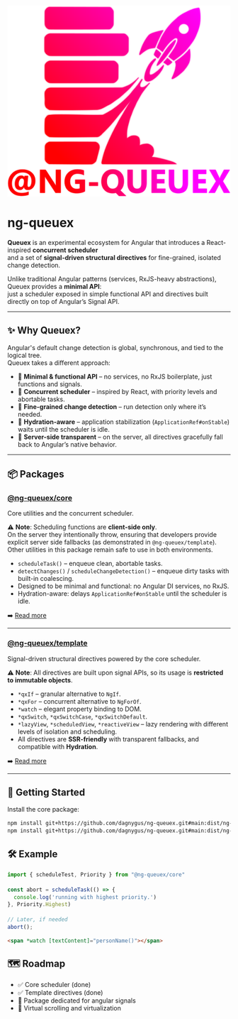 
![alt text](./ng_queuex_logo.png)
# ng-queuex

**Queuex** is an experimental ecosystem for Angular that introduces a React-inspired **concurrent scheduler**  
and a set of **signal-driven structural directives** for fine-grained, isolated change detection.  

Unlike traditional Angular patterns (services, RxJS-heavy abstractions), Queuex provides a **minimal API**:  
just a scheduler exposed in simple functional API and directives built directly on top of Angular’s Signal API.

---

## ✨ Why Queuex?

Angular's default change detection is global, synchronous, and tied to the logical tree.  
Queuex takes a different approach:

- 🔹 **Minimal & functional API** – no services, no RxJS boilerplate, just functions and signals.  
- 🔹 **Concurrent scheduler** – inspired by React, with priority levels and abortable tasks.  
- 🔹 **Fine-grained change detection** – run detection only where it’s needed.  
- 🔹 **Hydration-aware** – application stabilization (`ApplicationRef#onStable`) waits until the scheduler is idle.  
- 🔹 **Server-side transparent** – on the server, all directives gracefully fall back to Angular’s native behavior.  

---

## 📦 Packages

### [@ng-queuex/core](./projects/ng-queuex/core/README.md)
Core utilities and the concurrent scheduler.

⚠️ **Note**: Scheduling functions are **client-side only**.  
On the server they intentionally throw, ensuring that developers provide explicit server side fallbacks (as demonstrated in `@ng-queuex/template`).  
Other utilities in this package remain safe to use in both environments.


- `scheduleTask()` – enqueue clean, abortable tasks.  
- `detectChanges()` / `scheduleChangeDetection()` – enqueue dirty tasks with built-in coalescing.  
- Designed to be minimal and functional: no Angular DI services, no RxJS.  
- Hydration-aware: delays `ApplicationRef#onStable` until the scheduler is idle. 

➡️ [Read more](projects/ng-queuex/core)

---

### [@ng-queuex/template](./projects/ng-queuex/template/README.md)
Signal-driven structural directives powered by the core scheduler.

⚠️ **Note**: All directives are built upon signal APIs, so its usage is **restricted to immutable objects**.  

- `*qxIf` – granular alternative to `NgIf`.  
- `*qxFor` – concurrent alternative to `NgForOf`.  
- `*watch` – elegant property binding to DOM.  
- `*qxSwitch`, `*qxSwitchCase`, `*qxSwitchDefault`.  
- `*lazyView`, `*scheduledView`, `*reactiveView` – lazy rendering with different levels of isolation and scheduling.  
- All directives are **SSR-friendly** with transparent fallbacks, and compatible with **Hydration**.

➡️ [Read more](./projects/ng-queuex/template)

---

## 🚀 Getting Started

Install the core package:

```bash
npm install git+https://github.com/dagnygus/ng-queuex.git#main:dist/ng-queuex/core
npm install git+https://github.com/dagnygus/ng-queuex.git#main:dist/ng-queuex/template
```

## 🛠 Example

```ts
import { scheduleTest, Priority } from "@ng-queuex/core"

const abort = scheduleTask(() => {
  console.log('running with highest priority.')
}, Priority.Highest)

// Later, if needed
abort();
```
```html
<span *watch [textContent]="personName()"></span>
```

## 🗺 Roadmap

- ✅ Core scheduler (done) 
- ✅ Template directives (done)
- 🔄 Package dedicated for angular signals
- 🔄 Virtual scrolling and virtualization


